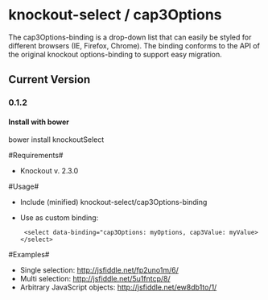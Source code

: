 knockout-select / cap3Options
===============

The cap3Options-binding is a drop-down list that can easily be styled 
for different browsers (IE, Firefox, Chrome).
The binding conforms to the API of the original knockout options-binding to 
support easy migration.

## Current Version

### 0.1.2

#### Install with bower
bower install knockoutSelect

#Requirements#

* Knockout v. 2.3.0

#Usage#

 * Include (minified) knockout-select/cap3Options-binding
 * Use as custom binding:

        <select data-binding="cap3Options: myOptions, cap3Value: myValue></select>

#Examples#

* Single selection: http://jsfiddle.net/fp2uno1m/6/
* Multi selection: http://jsfiddle.net/5u1fntcp/8/
* Arbitrary JavaScript objects: http://jsfiddle.net/ew8db1to/1/
